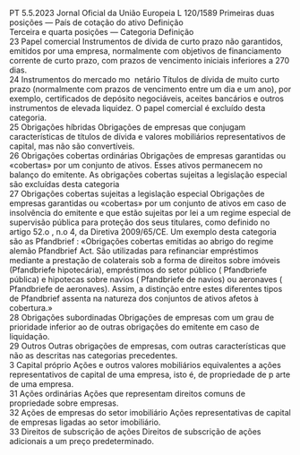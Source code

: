 PT  5.5.2023 Jornal Oficial da União Europeia L 120/1589
 Primeiras duas posições — País de cotação do ativo  Definição  
Terceira e quarta posições — Categoria  Definição  
23  Papel comercial  Instrumentos de dívida de curto prazo não garantidos, emitidos por uma empresa, normalmente com objetivos de 
financiamento corrente de curto prazo, com prazos de vencimento iniciais inferiores a 270 dias.  
24  Instrumentos do mercado mo ­
netário  Títulos de dívida de muito curto prazo (normalmente com prazos de vencimento entre um dia e um ano), por exemplo, 
certificados de depósito negociáveis, aceites bancários e outros instrumentos de elevada liquidez. O papel comercial é 
excluído desta categoria.  
25  Obrigações híbridas  Obrigações de empresas que conjugam características de títulos de dívida e valores mobiliários representativos de capital, 
mas não são convertíveis.  
26  Obrigações cobertas ordinárias  Obrigações de empresas garantidas ou «cobertas» por um conjunto de ativos. Esses ativos permanecem no balanço do 
emitente. As obrigações cobertas sujeitas a legislação especial são excluídas desta categoria  
27  Obrigações cobertas sujeitas a 
legislação especial  Obrigações de empresas garantidas ou «cobertas» por um conjunto de ativos em caso de insolvência do emitente e que 
estão sujeitas por lei a um regime especial de supervisão pública para proteção dos seus titulares, como definido no 
artigo 52.o , n.o 4, da Diretiva 2009/65/CE. 
Um exemplo desta categoria são as  Pfandbrief : «Obrigações cobertas emitidas ao abrigo do regime alemão Pfandbrief Act. 
São utilizadas para refinanciar empréstimos mediante a prestação de colaterais sob a forma de direitos sobre imóveis 
(Pfandbriefe  hipotecária), empréstimos do setor público ( Pfandbriefe  pública) e hipotecas sobre navios ( Pfandbriefe  de navios) 
ou aeronaves ( Pfandbriefe  de aeronaves). Assim, a distinção entre estes diferentes tipos de Pfandbrief assenta na natureza 
dos conjuntos de ativos afetos à cobertura.»  
28  Obrigações subordinadas  Obrigações de empresas com um grau de prioridade inferior ao de outras obrigações do emitente em caso de liquidação.  
29  Outros  Outras obrigações de empresas, com outras características que não as descritas nas categorias precedentes.  
3 Capital próprio  Ações e outros valores mobiliários equivalentes a ações representativos de capital de uma empresa, isto é, de propriedade de p arte de 
uma empresa.  
31  Ações ordinárias  Ações que representam direitos comuns de propriedade sobre empresas.  
32  Ações de empresas do setor 
imobiliário  Ações representativas de capital de empresas ligadas ao setor imobiliário.  
33  Direitos de subscrição de ações  Direitos de subscrição de ações adicionais a um preço predeterminado.